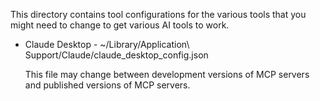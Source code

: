 This directory contains tool configurations for the various tools that you might need to change to get various AI tools to work.

- Claude Desktop -  ~/Library/Application\ Support/Claude/claude_desktop_config.json

    This file may change between development versions of MCP servers and published versions of MCP servers.
